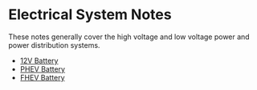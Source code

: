 # Electrical System Notes

These notes generally cover the high voltage and low voltage power and power distribution systems.

* [12V Battery](./low_voltage_battery.md)
* [PHEV Battery](./phev_battery.md)
* [FHEV Battery](./fhev_battery.md)
